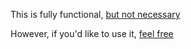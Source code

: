 This is fully functional, [but not necessary](https://leta.mullvad.net/faq#default-search-engine)

However, if you'd like to use it, [feel free](https://raw.githubusercontent.com/birlumbus/Mullvad-Leta-via-Google-web-ext/refs/heads/main/web-ext-artifacts/06287a198af445e9a4c1-1.0.0.xpi)
